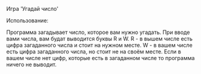 Игра 'Угадай число'

Использование:

Программа загадывает число, которое вам нужно угадать. При вводе вами числа, вам будат выводится буквы
R и W.
R - в вышем числе есть цифра загаданного числа и стоит на нужном месте.
W - в вашем числе есть цифра загаданного числа, но стоит не на своём месте. 
Если в вашем числе нет цифр, которые есть в загаданном числе то программа ничего не выводит.

